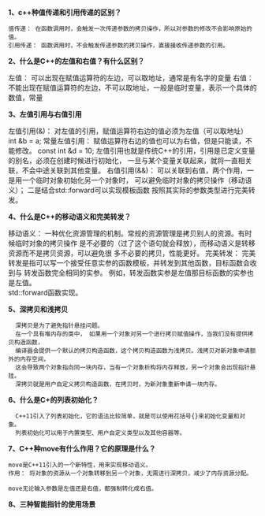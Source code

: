 **1、c++种值传递和引用传递的区别？**
 
    值传递： 在函数调用时，会触发一次传递参数的拷贝操作，所以对参数的修改不会影响原始的值。
    引用传递： 函数调用时，不会触发传递参数的拷贝操作，直接接收传递参数的引用。

**2、什么是C++的左值和右值？有什么区别？**

 左值：
    可以出现在赋值运算符的左边，可以取地址，通常是有名字的变量
 右值： 
    不能出现在赋值运算符的左边，不可以取地址，一般是临时变量，表示一个具体的数值，常量

**3、左值引用与右值引用**

   左值引用(&)：
       对左值的引用，赋值运算符右边的值必须为左值（可以取地址）
          int &b = a;
   常量左值引用： 
       赋值运算符右边的值也可以为右值，但是只能读，不能修改。
          const int &d = 10;
        左值引用也就是传统C++的引用，引用是已定义变量的别名，必须在创建时候进行初始化，
        一旦与某个变量关联起来，就将一直相关联，不会中途关联到其他变量。
   右值引用(&&)：
        可以关联到右值，两个作用，一是用一个临时对象初始化另一个对象时，
        可以避免临时对象的拷贝操作（移动语义）； 二是结合std::forward可以实现模板函数
        按照其实际的参数类型进行完美转发。

**4、什么是C++的移动语义和完美转发？**
    
  移动语义：
     一种优化资源管理的机制。常规的资源管理是拷贝别人的资源。有时候临时对象的拷贝操作
     是不必要的（过了这个语句就会释放），而移动语义是转移资源而不是拷贝资源，可以避免很
     多不必要的拷贝，性能更好。
  完美转发：
     完美转发是指可以写一个接受任意实参的函数模板，并转发到其他函数，目标函数会收到与
     转发函数完全相同的实参。 例如，转发函数实参是左值那目标函数的实参也是左值。  
     std::forward函数实现。

**5、深拷贝和浅拷贝**

      深拷贝是为了避免指针悬挂问题。  
      在一个具有堆内存的类中， 如果用一个对象对另一个进行拷贝赋值操作，当我们没有提供拷贝构造函数，
      编译器会提供一个默认的拷贝构造函数，这个拷贝构造函数为浅拷贝。浅拷贝对新对象申请额外的内存空间，
      这会导致两个对象指向同一块内存，当有一个对象析构将内存释放，另一个对象会出现指针悬挂。
      深拷贝就是用户自定义拷贝构造函数，在拷贝时，为新对象重新申请一块内存。

**6、什么是C+的列表初始化？**
      
      C++11引入了列表初始化，它的语法比较简单，就是可以使用花括号{}来初始化变量和对象。
      列表初始化可以用于内置类型、用户自定义类型以及其他容器等。

**7、C++种move有什么作用？它的原理是什么？**

    move是C++11引入的一个新特性，用来实现移动语义。
    作用： 将对象的资源从一个对象转移到另一个对象，无需进行深拷贝，减少了内存资源分配。

    move无论输入参数是左值还是右值，都强制转化成右值。

**8、三种智能指针的使用场景**

   
      
     
